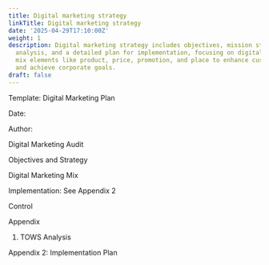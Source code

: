 ```yaml
---
title: Digital marketing strategy
linkTitle: Digital marketing strategy
date: '2025-04-29T17:10:00Z'
weight: 1
description: Digital marketing strategy includes objectives, mission statement, market
  analysis, and a detailed plan for implementation, focusing on digital marketing
  mix elements like product, price, promotion, and place to enhance customer engagement
  and achieve corporate goals.
draft: false
---
```



Template:
Digital Marketing Plan

Date:

Author:







<!-- Unsupported block type: table -->

<!-- Unsupported block type: table -->

Digital
Marketing Audit

<!-- Unsupported block type: table -->

Objectives
and Strategy

<!-- Unsupported block type: table -->

Digital
Marketing Mix

<!-- Unsupported block type: table -->

Implementation:
See Appendix 2

<!-- Unsupported block type: table -->

Control

<!-- Unsupported block type: table -->

Appendix
1. TOWS Analysis

<!-- Unsupported block type: table -->

Appendix
2: Implementation Plan

<!-- Unsupported block type: table -->











<!-- Unsupported block type: child_page -->

<!-- Unsupported block type: child_page -->

<!-- Unsupported block type: child_page -->

<!-- Unsupported block type: child_page -->

<!-- Unsupported block type: child_page -->

<!-- Unsupported block type: child_page -->

<!-- Unsupported block type: child_page -->

<!-- Unsupported block type: child_page -->

<!-- Unsupported block type: child_page -->

<!-- Unsupported block type: child_page -->

<!-- Unsupported block type: child_page -->

<!-- Unsupported block type: child_page -->

<!-- Unsupported block type: child_page -->

<!-- Unsupported block type: child_page -->

<!-- Unsupported block type: child_page -->

<!-- Unsupported block type: child_page -->

<!-- Unsupported block type: child_page -->

<!-- Unsupported block type: child_page -->

<!-- Unsupported block type: child_page -->

<!-- Unsupported block type: child_page -->